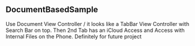 ## DocumentBasedSample

Use Document View Controller / it looks like a TabBar View Controller with Search Bar on top. Then 2nd Tab has an iCloud Access and Access with Internal Files on the Phone. Definitely for future project
